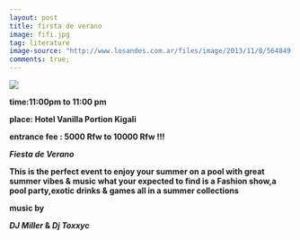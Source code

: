 ```yaml
---
layout: post
title: firsta de verano
image: fifi.jpg
tag: literature
image-source: "http://www.losandes.com.ar/files/image/2013/11/8/564849.jpg"
comments: true;
---
```


<img src="{{site.github.url}}/img/fifi.jpg">

<strong>time:11:00pm to 11:00 pm

<strong>place: Hotel Vanilla Portion Kigali

<strong>entrance fee : 5000 Rfw to 10000 Rfw !!!
</strong>

*Fiesta de Verano*

This is the perfect event to enjoy your summer on a pool with great summer vibes & music
what your expected to find is a Fashion show,a pool party,exotic drinks & games all in a summer collections

music by 

*DJ Miller* &
*Dj Toxxyc*



